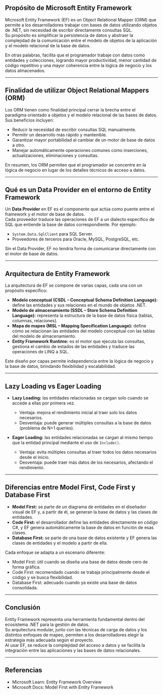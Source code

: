 

## Propósito de Microsoft Entity Framework  

Microsoft Entity Framework (EF) es un Object Relational Mapper (ORM) que permite a los desarrolladores trabajar con bases de datos utilizando objetos de .NET, sin necesidad de escribir directamente consultas SQL.  
Su propósito es simplificar la persistencia de datos y abstraer la complejidad de la comunicación entre el modelo de objetos de la aplicación y el modelo relacional de la base de datos.  

En otras palabras, facilita que el programador trabaje con datos como entidades y colecciones, logrando mayor productividad, menor cantidad de código repetitivo y una mayor coherencia entre la lógica de negocio y los datos almacenados.  

---

## Finalidad de utilizar Object Relational Mappers (ORM)  

Los ORM tienen como finalidad principal cerrar la brecha entre el paradigma orientado a objetos y el modelo relacional de las bases de datos.  
Sus beneficios incluyen:  

- Reducir la necesidad de escribir consultas SQL manualmente.  
- Permitir un desarrollo más rápido y mantenible.  
- Garantizar mayor portabilidad al cambiar de un motor de base de datos a otro.  
- Manejar automáticamente operaciones comunes como inserciones, actualizaciones, eliminaciones y consultas.  

En resumen, los ORM permiten que el programador se concentre en la lógica de negocio en lugar de los detalles técnicos de acceso a datos.  

---

## Qué es un Data Provider en el entorno de Entity Framework  

Un **Data Provider** en EF es el componente que actúa como puente entre el framework y el motor de base de datos.  
Cada proveedor traduce las operaciones de EF a un dialecto específico de SQL que entiende la base de datos correspondiente. Por ejemplo:  

- `System.Data.SqlClient` para SQL Server.  
- Proveedores de terceros para Oracle, MySQL, PostgreSQL, etc.  

Sin el Data Provider, EF no tendría forma de comunicarse directamente con el motor de base de datos.  

---

## Arquitectura de Entity Framework  

La arquitectura de EF se compone de varias capas, cada una con un propósito específico:  

- **Modelo conceptual (CSDL – Conceptual Schema Definition Language):** define las entidades y sus relaciones en el mundo de objetos .NET.  
- **Modelo de almacenamiento (SSDL – Store Schema Definition Language):** representa la estructura de la base de datos física (tablas, columnas, relaciones).  
- **Mapa de mapeo (MSL – Mapping Specification Language):** define cómo se relacionan las entidades del modelo conceptual con las tablas del modelo de almacenamiento.  
- **Entity Framework Runtime:** es el motor que ejecuta las consultas, gestiona el cambio de estados de las entidades y traduce las operaciones de LINQ a SQL.  

Este diseño por capas permite independencia entre la lógica de negocio y la base de datos, brindando flexibilidad y escalabilidad.  

---

## Lazy Loading vs Eager Loading  

- **Lazy Loading:** las entidades relacionadas se cargan solo cuando se accede a ellas por primera vez.  
  - Ventaja: mejora el rendimiento inicial al traer solo los datos necesarios.  
  - Desventaja: puede generar múltiples consultas a la base de datos (problema de N+1 queries).  

- **Eager Loading:** las entidades relacionadas se cargan al mismo tiempo que la entidad principal mediante el uso de `Include()`.  
  - Ventaja: evita múltiples consultas al traer todos los datos necesarios desde el inicio.  
  - Desventaja: puede traer más datos de los necesarios, afectando el rendimiento.  

---

## Diferencias entre Model First, Code First y Database First  

- **Model First:** se parte de un diagrama de entidades en el diseñador visual de EF y, a partir de él, se generan la base de datos y las clases de entidades.  
- **Code First:** el desarrollador define las entidades directamente en código C#, y EF genera automáticamente la base de datos en función de esas clases.  
- **Database First:** se parte de una base de datos existente y EF genera las clases de entidades y el modelo a partir de ella.  

Cada enfoque se adapta a un escenario diferente:  

- Model First: útil cuando se diseña una base de datos desde cero de forma gráfica.  
- Code First: recomendado cuando se trabaja principalmente desde el código y se busca flexibilidad.  
- Database First: adecuado cuando ya existe una base de datos consolidada.  

---

## Conclusión  

Entity Framework representa una herramienta fundamental dentro del ecosistema .NET para la gestión de datos.  
Su arquitectura modular, junto con las técnicas de carga de datos y los distintos enfoques de mapeo, permiten a los desarrolladores elegir la estrategia más adecuada según el proyecto.  
Al usar EF, se reduce la complejidad del acceso a datos y se facilita la integración entre las aplicaciones y las bases de datos relacionales.  

---

## Referencias  

- Microsoft Learn: Entity Framework Overview  
- Microsoft Docs: Model First with Entity Framework  
